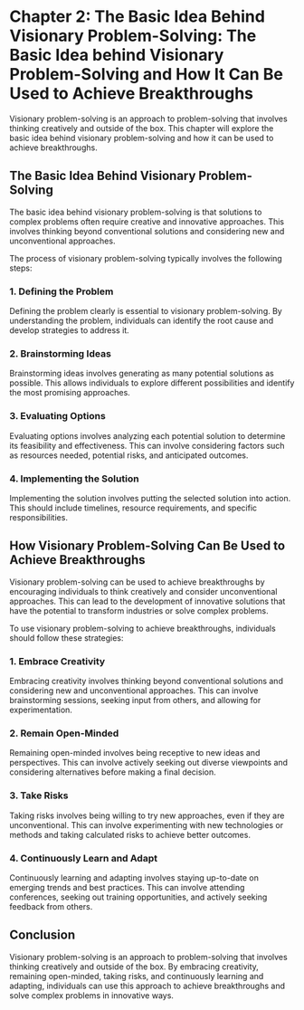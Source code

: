 Chapter 2: The Basic Idea Behind Visionary Problem-Solving: The Basic Idea behind Visionary Problem-Solving and How It Can Be Used to Achieve Breakthroughs
===========================================================================================================================================================

Visionary problem-solving is an approach to problem-solving that involves thinking creatively and outside of the box. This chapter will explore the basic idea behind visionary problem-solving and how it can be used to achieve breakthroughs.

The Basic Idea Behind Visionary Problem-Solving
-----------------------------------------------

The basic idea behind visionary problem-solving is that solutions to complex problems often require creative and innovative approaches. This involves thinking beyond conventional solutions and considering new and unconventional approaches.

The process of visionary problem-solving typically involves the following steps:

### 1. Defining the Problem

Defining the problem clearly is essential to visionary problem-solving. By understanding the problem, individuals can identify the root cause and develop strategies to address it.

### 2. Brainstorming Ideas

Brainstorming ideas involves generating as many potential solutions as possible. This allows individuals to explore different possibilities and identify the most promising approaches.

### 3. Evaluating Options

Evaluating options involves analyzing each potential solution to determine its feasibility and effectiveness. This can involve considering factors such as resources needed, potential risks, and anticipated outcomes.

### 4. Implementing the Solution

Implementing the solution involves putting the selected solution into action. This should include timelines, resource requirements, and specific responsibilities.

How Visionary Problem-Solving Can Be Used to Achieve Breakthroughs
------------------------------------------------------------------

Visionary problem-solving can be used to achieve breakthroughs by encouraging individuals to think creatively and consider unconventional approaches. This can lead to the development of innovative solutions that have the potential to transform industries or solve complex problems.

To use visionary problem-solving to achieve breakthroughs, individuals should follow these strategies:

### 1. Embrace Creativity

Embracing creativity involves thinking beyond conventional solutions and considering new and unconventional approaches. This can involve brainstorming sessions, seeking input from others, and allowing for experimentation.

### 2. Remain Open-Minded

Remaining open-minded involves being receptive to new ideas and perspectives. This can involve actively seeking out diverse viewpoints and considering alternatives before making a final decision.

### 3. Take Risks

Taking risks involves being willing to try new approaches, even if they are unconventional. This can involve experimenting with new technologies or methods and taking calculated risks to achieve better outcomes.

### 4. Continuously Learn and Adapt

Continuously learning and adapting involves staying up-to-date on emerging trends and best practices. This can involve attending conferences, seeking out training opportunities, and actively seeking feedback from others.

Conclusion
----------

Visionary problem-solving is an approach to problem-solving that involves thinking creatively and outside of the box. By embracing creativity, remaining open-minded, taking risks, and continuously learning and adapting, individuals can use this approach to achieve breakthroughs and solve complex problems in innovative ways.
